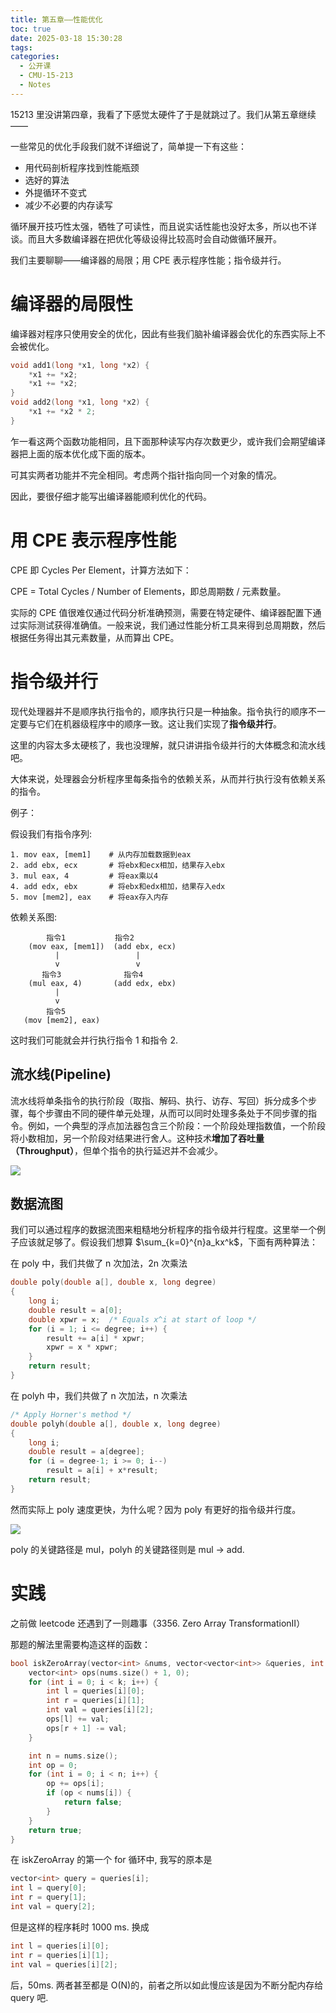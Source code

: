 ```yaml
---
title: 第五章——性能优化
toc: true
date: 2025-03-18 15:30:28
tags:
categories:
  - 公开课
  - CMU-15-213
  - Notes
---
```


15213 里没讲第四章，我看了下感觉太硬件了于是就跳过了。我们从第五章继续——

一些常见的优化手段我们就不详细说了，简单提一下有这些：

- 用代码剖析程序找到性能瓶颈
- 选好的算法
- 外提循环不变式
- 减少不必要的内存读写

循环展开技巧性太强，牺牲了可读性，而且说实话性能也没好太多，所以也不详谈。而且大多数编译器在把优化等级设得比较高时会自动做循环展开。

我们主要聊聊——编译器的局限；用 CPE 表示程序性能；指令级并行。

# 编译器的局限性

编译器对程序只使用安全的优化，因此有些我们脑补编译器会优化的东西实际上不会被优化。

```cpp
void add1(long *x1, long *x2) {
	*x1 += *x2;
	*x1 += *x2;
}
void add2(long *x1, long *x2) {
	*x1 += *x2 * 2;
}
```

乍一看这两个函数功能相同，且下面那种读写内存次数更少，或许我们会期望编译器把上面的版本优化成下面的版本。

可其实两者功能并不完全相同。考虑两个指针指向同一个对象的情况。

因此，要很仔细才能写出编译器能顺利优化的代码。

# 用 CPE 表示程序性能

CPE 即 Cycles Per Element，计算方法如下：

CPE = Total Cycles / Number of Elements，即总周期数 / 元素数量。

实际的 CPE 值很难仅通过代码分析准确预测，需要在特定硬件、编译器配置下通过实际测试获得准确值。一般来说，我们通过性能分析工具来得到总周期数，然后根据任务得出其元素数量，从而算出 CPE。

# 指令级并行

现代处理器并不是顺序执行指令的，顺序执行只是一种抽象。指令执行的顺序不一定要与它们在机器级程序中的顺序一致。这让我们实现了**指令级并行**。

这里的内容太多太硬核了，我也没理解，就只讲讲指令级并行的大体概念和流水线吧。

大体来说，处理器会分析程序里每条指令的依赖关系，从而并行执行没有依赖关系的指令。

例子：

假设我们有指令序列:

```
1. mov eax, [mem1]    # 从内存加载数据到eax
2. add ebx, ecx       # 将ebx和ecx相加，结果存入ebx
3. mul eax, 4         # 将eax乘以4
4. add edx, ebx       # 将ebx和edx相加，结果存入edx
5. mov [mem2], eax    # 将eax存入内存

```

依赖关系图:

```
        指令1           指令2
    (mov eax, [mem1])  (add ebx, ecx)
          |                 |
          v                 v
       指令3              指令4
    (mul eax, 4)       (add edx, ebx)
          |
          v
        指令5
   (mov [mem2], eax)

```

这时我们可能就会并行执行指令 1 和指令 2.

## 流水线(Pipeline)

流水线将单条指令的执行阶段（取指、解码、执行、访存、写回）拆分成多个步骤，每个步骤由不同的硬件单元处理，从而可以同时处理多条处于不同步骤的指令。例如，一个典型的浮点加法器包含三个阶段：一个阶段处理指数值，一个阶段将小数相加，另一个阶段对结果进行舍人。这种技术**增加了吞吐量（Throughput）**，但单个指令的执行延迟并不会减少。

![](/images/learning/open-course/CMU-15213/Notes/Chapter5/pipeline.png)

## 数据流图

我们可以通过程序的数据流图来粗糙地分析程序的指令级并行程度。这里举一个例子应该就足够了。假设我们想算 $\sum_{k=0}^{n}a_kx^k$，下面有两种算法：

在 poly 中，我们共做了 n 次加法，2n 次乘法

```cpp
double poly(double a[], double x, long degree)
{
    long i;
    double result = a[0];
    double xpwr = x;  /* Equals x^i at start of loop */
    for (i = 1; i <= degree; i++) {
        result += a[i] * xpwr;
        xpwr = x * xpwr;
    }
    return result;
}
```

在 polyh 中，我们共做了 n 次加法，n 次乘法

```cpp
/* Apply Horner's method */
double polyh(double a[], double x, long degree)
{
    long i;
    double result = a[degree];
    for (i = degree-1; i >= 0; i--)
        result = a[i] + x*result;
    return result;
}
```

然而实际上 poly 速度更快，为什么呢？因为 poly 有更好的指令级并行度。

![](/images/learning/open-course/CMU-15213/Notes/Chapter5/dataflow.png)

poly 的关键路径是 mul，polyh 的关键路径则是 mul → add.

# 实践

之前做 leetcode 还遇到了一则趣事（3356. Zero Array TransformationⅡ）

那题的解法里需要构造这样的函数：

```cpp
bool iskZeroArray(vector<int> &nums, vector<vector<int>> &queries, int k) {
    vector<int> ops(nums.size() + 1, 0);
    for (int i = 0; i < k; i++) {
        int l = queries[i][0];
        int r = queries[i][1];
        int val = queries[i][2];
        ops[l] += val;
        ops[r + 1] -= val;
    }

    int n = nums.size();
    int op = 0;
    for (int i = 0; i < n; i++) {
        op += ops[i];
        if (op < nums[i]) {
            return false;
        }
    }
    return true;
}
```

在 iskZeroArray 的第一个 for 循环中, 我写的原本是

```cpp
vector<int> query = queries[i];
int l = query[0];
int r = query[1];
int val = query[2];
```

但是这样的程序耗时 1000 ms. 换成

```cpp
int l = queries[i][0];
int r = queries[i][1];
int val = queries[i][2];
```

后，50ms. 两者甚至都是 O(N)的，前者之所以如此慢应该是因为不断分配内存给 query 吧.
